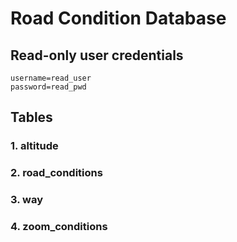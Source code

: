 
# Road Condition Database

## Read-only user credentials
```
username=read_user
password=read_pwd
```

## Tables

### 1. altitude
### 2. road_conditions
### 3. way
### 4. zoom_conditions
